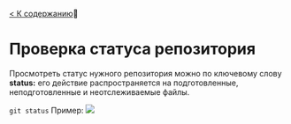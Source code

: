 [< К содержанию](readme.md):closed_book:

# Проверка статуса репозитория

Просмотреть статус нужного репозитория можно по ключевому слову **status:** его действие распространяется на подготовленные, неподготовленные и неотслеживаемые файлы.

```git status```
Пример:
![](status.jpg)